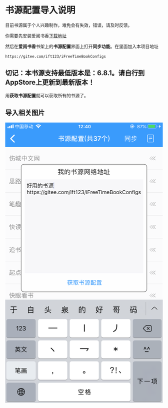 # 书源配置导入说明

目前书源属于个人兴趣制作，难免会有失效，错误，请及时反馈。


你需要先安装爱阅书香[下载地址](https://apps.apple.com/cn/app/ai-yue-shu-xiang-quan-ben/id1137819437)

然后在**爱阅书香**书架上的**书源配置**界面上打开**同步功能**。在里面加入本项目地址

```
https://gitee.com/ift123/iFreeTimeBookConfigs
```

## 切记：本书源支持最低版本是：6.8.1。请自行到AppStore上更新到最新版本！

用**获取书源配置**就可以获取所有的书源了。

## 导入相关图片
![](/files/synGit.PNG)

